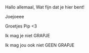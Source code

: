 Hallo allemaal,
Wat fijn dat je hier bent!

Joejoeee

Groetjes Pip <3

Ik mag je niet
GRAPJE

Ik mag jou ook niet
GEEN GRAPJE
